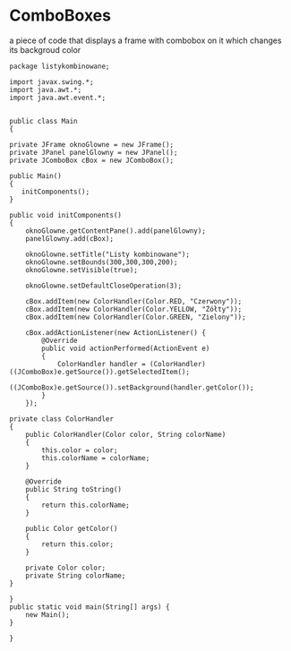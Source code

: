 # ComboBoxes
a piece of code that displays a frame with combobox on it which changes its backgroud color 

    package listykombinowane;

    import javax.swing.*;
    import java.awt.*;
    import java.awt.event.*;
    

    public class Main 
    {     
    
    private JFrame oknoGlowne = new JFrame();
    private JPanel panelGlowny = new JPanel();
    private JComboBox cBox = new JComboBox();
    
    public Main()
    {
       initComponents(); 
    }
    
    public void initComponents()
    {
        oknoGlowne.getContentPane().add(panelGlowny);
        panelGlowny.add(cBox);
        
        oknoGlowne.setTitle("Listy kombinowane");
        oknoGlowne.setBounds(300,300,300,200);
        oknoGlowne.setVisible(true);
        
        oknoGlowne.setDefaultCloseOperation(3);
        
        cBox.addItem(new ColorHandler(Color.RED, "Czerwony"));
        cBox.addItem(new ColorHandler(Color.YELLOW, "Żółty"));
        cBox.addItem(new ColorHandler(Color.GREEN, "Zielony"));
        
        cBox.addActionListener(new ActionListener() {
            @Override
            public void actionPerformed(ActionEvent e) 
            {
                ColorHandler handler = (ColorHandler)((JComboBox)e.getSource()).getSelectedItem();
                ((JComboBox)e.getSource()).setBackground(handler.getColor());
            }
        });
       
    private class ColorHandler
    {
        public ColorHandler(Color color, String colorName)
        {
            this.color = color;
            this.colorName = colorName;
        }
        
        @Override
        public String toString()
        {
            return this.colorName;
        }
        
        public Color getColor()
        {
            return this.color;
        }
        
        private Color color;
        private String colorName;
    }
        
    }
    public static void main(String[] args) {
        new Main();
    }
    
    }
